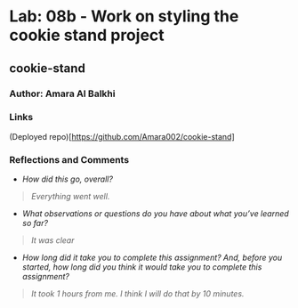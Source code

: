 # Lab: 08b - Work on styling the cookie stand project
## cookie-stand

### Author: Amara Al Balkhi
### Links
(Deployed repo)[https://github.com/Amara002/cookie-stand]

### Reflections and Comments

- *How did this go, overall?*

> *Everything went well.*

- *What observations or questions do you have about what you’ve learned so far?*

> *It was clear*

- *How long did it take you to complete this assignment? And, before you started, how long did you think it would take you to complete this assignment?*

> *It took 1 hours from me. I think I will do that by 10 minutes.*